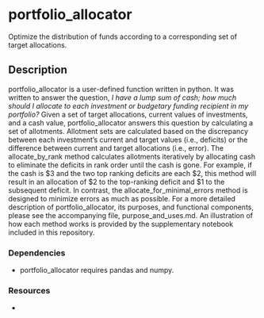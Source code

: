 # portfolio_allocator

Optimize the distribution of funds according to a corresponding set of target allocations.

## Description

portfolio_allocator is a user-defined function written in python.  It was written to answer the question, _I have a lump sum of cash; how much should I allocate to each investment or budgetary funding recipient in my portfolio?_  Given a set of target allocations, current values of investments, and a cash value, portfolio_allocator answers this question by calculating a set of allotments.  Allotment sets are calculated based on the discrepancy between each investment’s current and target values (i.e., deficits) or the difference between current and target allocations (i.e., error).  The allocate_by_rank method calculates allotments iteratively by allocating cash to eliminate the deficits in rank order until the cash is gone.  For example, if the cash is $3 and the two top ranking deficits are each $2, this method will result in an allocation of $2 to the top-ranking deficit and $1 to the subsequent deficit. In contrast, the allocate_for_minimal_errors method is designed to minimize errors as much as possible.  For a more detailed description of portfolio_allocator, its purposes, and functional components, please see the accompanying file, purpose_and_uses.md.  An illustration of how each method works is provided by the supplementary notebook included in this repository.


### Dependencies

* portfolio_allocator requires pandas and numpy.

### Resources

* 
